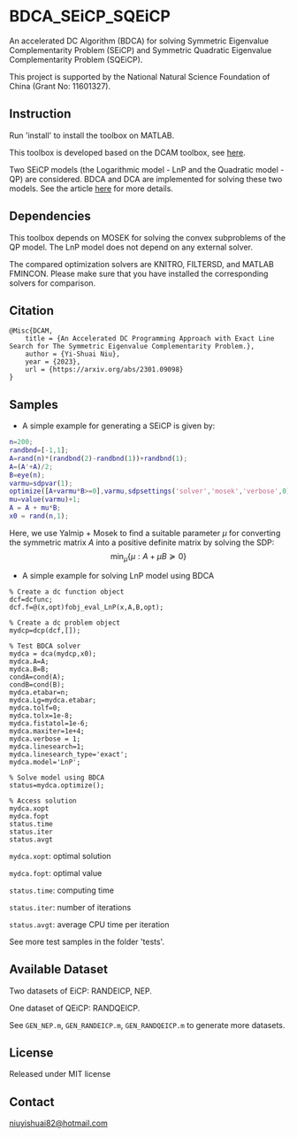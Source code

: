 # BDCA_SEiCP_SQEiCP
An accelerated DC Algorithm (BDCA) for solving Symmetric Eigenvalue Complementarity Problem (SEiCP) and Symmetric Quadratic Eigenvalue Complementarity Problem (SQEiCP).

This project is supported by the National Natural Science Foundation of China (Grant No: 11601327).

## Instruction

Run 'install' to install the toolbox on MATLAB.

This toolbox is developed based on the DCAM toolbox, see [here](https://github.com/niuyishuai/DCAM).

Two SEiCP models (the Logarithmic model - LnP and the Quadratic model - QP) are considered. BDCA and DCA are implemented for solving these two models. See the article [here](https://arxiv.org/abs/2301.09098) for more details.


## Dependencies

This toolbox depends on MOSEK for solving the convex subproblems of the QP model. The LnP model does not depend on any external solver.

The compared optimization solvers are KNITRO, FILTERSD, and MATLAB FMINCON. Please make sure that you have installed the corresponding solvers for comparison.

## Citation

```
@Misc{DCAM,
	title = {An Accelerated DC Programming Approach with Exact Line Search for The Symmetric Eigenvalue Complementarity Problem.},
	author = {Yi-Shuai Niu},	
	year = {2023},
	url = {https://arxiv.org/abs/2301.09098}
}
```

## Samples

* A simple example for generating a SEiCP is given by:
``` Matlab
n=200;
randbnd=[-1,1];
A=rand(n)*(randbnd(2)-randbnd(1))+randbnd(1);
A=(A'+A)/2;
B=eye(n);
varmu=sdpvar(1);
optimize([A+varmu*B>=0],varmu,sdpsettings('solver','mosek','verbose',0));
mu=value(varmu)+1;
A = A + mu*B;
x0 = rand(n,1);
```

Here, we use Yalmip + Mosek to find a suitable parameter $\mu$ for converting the symmetric matrix $A$ into a positive definite matrix by solving the SDP: 
$$\text{min}_{\mu} \lbrace \mu : A + \mu B \succeq 0\rbrace$$

* A simple example for solving LnP model using BDCA
```
% Create a dc function object
dcf=dcfunc;
dcf.f=@(x,opt)fobj_eval_LnP(x,A,B,opt);

% Create a dc problem object
mydcp=dcp(dcf,[]);

% Test BDCA solver
mydca = dca(mydcp,x0);
mydca.A=A;
mydca.B=B;
condA=cond(A);
condB=cond(B);
mydca.etabar=n;
mydca.Lg=mydca.etabar; 
mydca.tolf=0;
mydca.tolx=1e-8;
mydca.fistatol=1e-6;
mydca.maxiter=1e+4;
mydca.verbose = 1;
mydca.linesearch=1;
mydca.linesearch_type='exact';
mydca.model='LnP';

% Solve model using BDCA
status=mydca.optimize();

% Access solution
mydca.xopt
mydca.fopt
status.time
status.iter
status.avgt
```

`mydca.xopt`: optimal solution

`mydca.fopt`: optimal value

`status.time`: computing time

`status.iter`: number of iterations

`status.avgt`: average CPU time per iteration

See more test samples in the folder 'tests'.

## Available Dataset
Two datasets of EiCP: RANDEICP, NEP. 

One dataset of QEiCP: RANDQEICP.

See `GEN_NEP.m`, `GEN_RANDEICP.m`, `GEN_RANDQEICP.m` to generate more datasets.

## License

Released under MIT license

## Contact

niuyishuai82@hotmail.com
